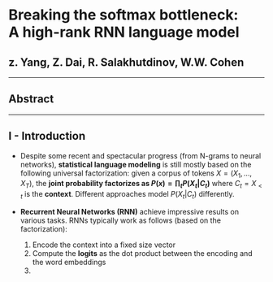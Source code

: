 # Breaking the softmax bottleneck: <br> A high-rank RNN language model

## z. Yang, Z. Dai, R. Salakhutdinov, W.W. Cohen



---



## Abstract



---



## I - Introduction

* Despite some recent and spectacular progress (from N-grams to neural
networks), **statistical language modeling** is still mostly based on the
following universal factorization: given a corpus of tokens $X =
(X_1, ...,X_T)$, the **joint probability factorizes as $P(x) =
\prod_t P(X_t|C_t)$** where $C_t = X_{<t}$ is the **context**. Different
approaches model $P(X_t|C_t)$ differently.

* **Recurrent Neural Networks (RNN)** achieve impressive results on various
tasks. RNNs typically work as follows (based on the factorization):
  1. Encode the context into a fixed size vector
  2. Compute the **logits** as the dot product between the encoding and the
     word embeddings
  3.
